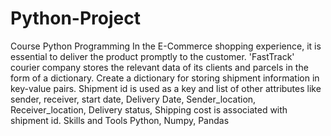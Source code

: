 # Python-Project
Course Python Programming  In the E-Commerce shopping experience, it is essential to deliver the product promptly to the customer. 'FastTrack' courier company stores the relevant data of its clients and parcels in the form of a dictionary. Create a dictionary for storing shipment information in key-value pairs. Shipment id is used as a key and list of other attributes like sender, receiver, start date, Delivery Date, Sender_location, Receiver_location, Delivery status, Shipping cost is associated with shipment id.  Skills and Tools  Python, Numpy, Pandas
